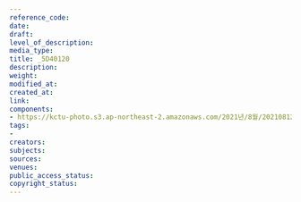 ```yaml
---
reference_code: 
date: 
draft: 
level_of_description: 
media_type: 
title: _5D40120
description: 
weight: 
modified_at: 
created_at: 
link: 
components:
- https://kctu-photo.s3.ap-northeast-2.amazonaws.com/2021년/8월/20210812_코로나19+방역대책+진단+토론회/_5D40120.jpg
tags:
- 
creators: 
subjects: 
sources: 
venues: 
public_access_status: 
copyright_status: 
---
```

